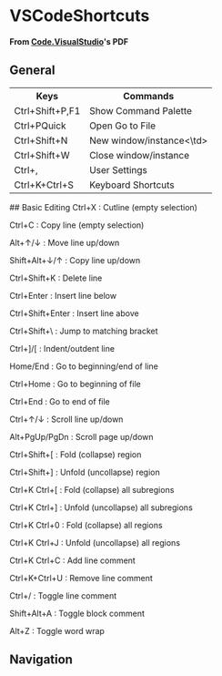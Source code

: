 # VSCodeShortcuts
#### From [Code.VisualStudio](https://code.visualstudio.com/shortcuts/keyboard-shortcuts-windows.pdf)'s PDF

## General  
<table style = "width:100%">
    <tr>
        <th>Keys</th>
        <th>Commands</th>
    </tr>    
    <tr>
        <td>Ctrl+Shift+P,F1</td>
        <td>Show Command Palette</td>
    </tr>
    <tr>
        <td>Ctrl+PQuick</td> 
        <td>Open Go to File</td>
    </tr>
    <tr>
        <td>Ctrl+Shift+N</td> 
        <td>New window/instance<\td>
    </tr>
    <tr>
        <td>Ctrl+Shift+W</td>
        <td>Close window/instance</td>
    </tr>
    <tr>
        <td>Ctrl+,</td>
        <td>User Settings</td>
    <tr>
        <td>Ctrl+K+Ctrl+S</td>
        <td>Keyboard Shortcuts</td>
    </tr>
</table>
## Basic Editing
Ctrl+X : Cutline (empty selection)

Ctrl+C : Copy line (empty selection)

Alt+↑/↓ : Move line up/down

Shift+Alt+↓/↑ : Copy line up/down

Ctrl+Shift+K : Delete line

Ctrl+Enter : Insert line below

Ctrl+Shift+Enter : Insert line above

Ctrl+Shift+\ : Jump to matching bracket

Ctrl+]/\[ : Indent/outdent line

Home/End : Go to beginning/end of line

Ctrl+Home : Go to beginning of file

Ctrl+End : Go to end of file

Ctrl+↑/↓ : Scroll line up/down

Alt+PgUp/PgDn : Scroll page up/down

Ctrl+Shift+\[ : Fold (collapse) region

Ctrl+Shift+] : Unfold (uncollapse) region

Ctrl+K Ctrl+\[ : Fold (collapse) all subregions

Ctrl+K Ctrl+] : Unfold (uncollapse) all subregions

Ctrl+K Ctrl+0 : Fold (collapse) all regions

Ctrl+K Ctrl+J : Unfold (uncollapse) all regions

Ctrl+K Ctrl+C : Add line comment

Ctrl+K+Ctrl+U : Remove line comment

Ctrl+/ : Toggle line comment

Shift+Alt+A : Toggle block comment

Alt+Z : Toggle word wrap

## Navigation  
